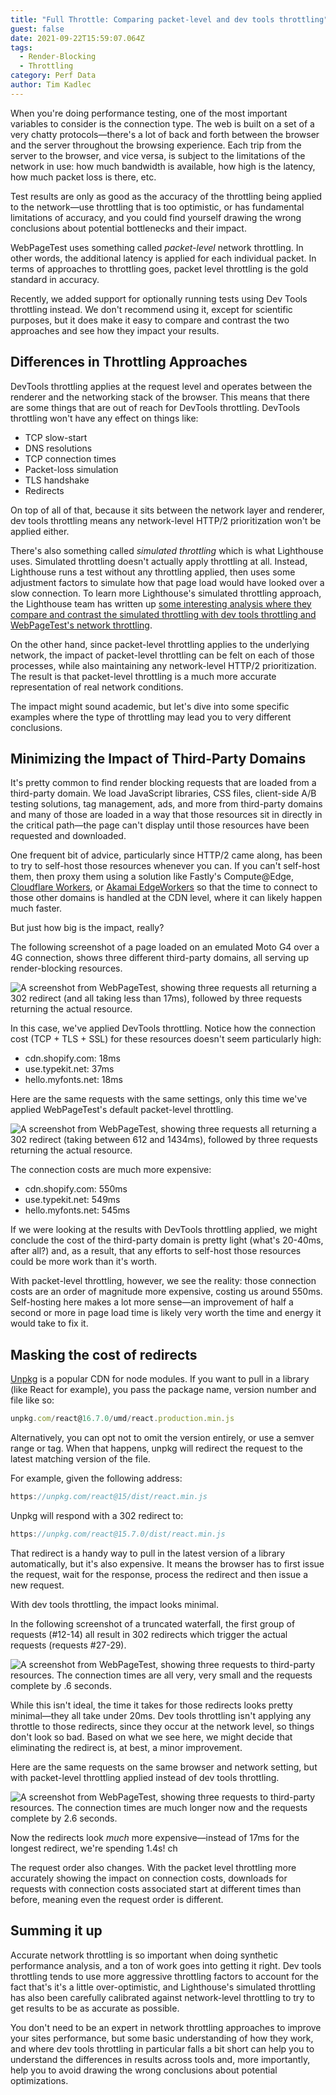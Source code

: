 ```yaml
---
title: "Full Throttle: Comparing packet-level and dev tools throttling"
guest: false
date: 2021-09-22T15:59:07.064Z
tags:
  - Render-Blocking
  - Throttling
category: Perf Data
author: Tim Kadlec
---
```

When you're doing performance testing, one of the most important variables to consider is the connection type. The web is built on a set of a very chatty protocols—there's a lot of back and forth between the browser and the server throughout the browsing experience. Each trip from the server to the browser, and vice versa, is subject to the limitations of the network in use: how much bandwidth is available, how high is the latency, how much packet loss is there, etc.

Test results are only as good as the accuracy of the throttling being applied to the network—use throttling that is too optimistic, or has fundamental limitations of accuracy, and you could find yourself drawing the wrong conclusions about potential bottlenecks and their impact.

WebPageTest uses something called *packet-level* network throttling. In other words, the additional latency is applied for each individual packet. In terms of approaches to throttling goes, packet level throttling is the gold standard in accuracy.

Recently, we added support for optionally running tests using Dev Tools throttling instead. We don't recommend using it, except for scientific purposes, but it does make it easy to compare and contrast the two approaches and see how they impact your results.

## Differences in Throttling Approaches

DevTools throttling applies at the request level and operates between the renderer and the networking stack of the browser. This means that there are some things that are out of reach for DevTools throttling. DevTools throttling won't have any effect on things like:

* TCP slow-start
* DNS resolutions
* TCP connection times
* Packet-loss simulation
* TLS handshake
* Redirects

On top of all of that, because it sits between the network layer and renderer, dev tools throttling means any network-level HTTP/2 prioritization won't be applied either.

There's also something called *simulated throttling* which is what Lighthouse uses. Simulated throttling doesn't actually apply throttling at all. Instead, Lighthouse runs a test without any throttling applied, then uses some adjustment factors to simulate how that page load would have looked over a slow connection. To learn more Lighthouse's simulated throttling approach, the Lighthouse team has written up [some interesting analysis where they compare and contrast the simulated throttling with dev tools throttling and WebPageTest's network throttling](https://docs.google.com/document/d/1BqtL-nG53rxWOI5RO0pItSRPowZVnYJ_gBEQCJ5EeUE/edit).

On the other hand, since packet-level throttling applies to the underlying network, the impact of packet-level throttling can be felt on each of those processes, while also maintaining any network-level HTTP/2 prioritization. The result is that packet-level throttling is a much more accurate representation of real network conditions.

The impact might sound academic, but let's dive into some specific examples where the type of throttling may lead you to very different conclusions.

## Minimizing the Impact of Third-Party Domains

It's pretty common to find render blocking requests that are loaded from a third-party domain. We load JavaScript libraries, CSS files, client-side A/B testing solutions, tag management, ads, and more from third-party domains and many of those are loaded in a way that those resources sit in directly in the critical path—the page can't display until those resources have been requested and downloaded.

One frequent bit of advice, particularly since HTTP/2 came along, has been to try to self-host those resources whenever you can. If you can't self-host them, then proxy them using a solution like Fastly's Compute@Edge, [Cloudflare Workers](https://workers.cloudflare.com/), or [Akamai EdgeWorkers](https://developer.akamai.com/akamai-edgeworkers-overview) so that the time to connect to those other domains is handled at the CDN level, where it can likely happen much faster.

But just how big is the impact, really?

The following screenshot of a page loaded on an emulated Moto G4 over a 4G connection, shows three different third-party domains, all serving up render-blocking resources.

![A screenshot from WebPageTest, showing three requests all returning a 302 redirect (and all taking less than 17ms), followed by three requests returning the actual resource.](https://res.cloudinary.com/webpagetest/image/upload/v1632326492/302-redirect-dt-throttle.png)

In this case, we've applied DevTools throttling. Notice how the connection cost (TCP + TLS + SSL) for these resources doesn't seem particularly high:

* cdn.shopify.com: 18ms
* use.typekit.net: 37ms
* hello.myfonts.net: 18ms

Here are the same requests with the same settings, only this time we've applied WebPageTest's default packet-level throttling.

![A screenshot from WebPageTest, showing three requests all returning a 302 redirect (taking between 612 and 1434ms), followed by three requests returning the actual resource.](https://res.cloudinary.com/webpagetest/image/upload/v1632326492/302-redirect-wpt-throttle.png)

The connection costs are much more expensive:

* cdn.shopify.com: 550ms
* use.typekit.net: 549ms
* hello.myfonts.net: 545ms

If we were looking at the results with DevTools throttling applied, we might conclude the cost of the third-party domain is pretty light (what's 20-40ms, after all?) and, as a result, that any efforts to self-host those resources could be more work than it's worth.

With packet-level throttling, however, we see the reality: those connection costs are an order of magnitude more expensive, costing us around 550ms. Self-hosting here makes a lot more sense—an improvement of half a second or more in page load time is likely very worth the time and energy it would take to fix it.

## Masking the cost of redirects

[Unpkg](https://unpkg.com/) is a popular CDN for node modules. If you want to pull in a library (like React for example), you pass the package name, version number and file like so:

```jsx
unpkg.com/react@16.7.0/umd/react.production.min.js
```

Alternatively, you can opt not to omit the version entirely, or use a semver range or tag. When that happens, unpkg will redirect the request to the latest matching version of the file.

For example, given the following address:

```jsx
https://unpkg.com/react@15/dist/react.min.js
```

Unpkg will respond with a 302 redirect to:

```jsx
https://unpkg.com/react@15.7.0/dist/react.min.js
```

That redirect is a handy way to pull in the latest version of a library automatically, but it's also expensive. It means the browser has to first issue the request, wait for the response, process the redirect and then issue a new request.

With dev tools throttling, the impact looks minimal.

In the following screenshot of a truncated waterfall, the first group of requests (#12-14) all result in 302 redirects which trigger the actual requests (requests #27-29).

![A screenshot from WebPageTest, showing three requests to third-party resources. The connection times are all very, very small and the requests complete by .6 seconds.](https://res.cloudinary.com/webpagetest/image/upload/v1632326492/blocking-3rd-party-dt-throttle.png)

While this isn't ideal, the time it takes for those redirects looks pretty minimal—they all take under 20ms. Dev tools throttling isn't applying any throttle to those redirects, since they occur at the network level, so things don't look so bad. Based on what we see here, we might decide that eliminating the redirect is, at best, a minor improvement.

Here are the same requests on the same browser and network setting, but with packet-level throttling applied instead of dev tools throttling.

![A screenshot from WebPageTest, showing three requests to third-party resources. The connection times are much longer now and the requests complete by 2.6 seconds.](https://res.cloudinary.com/webpagetest/image/upload/v1632326492/blocking-3rd-party-wpt-throttle.png)

Now the redirects look *much* more expensive—instead of 17ms for the longest redirect, we're spending 1.4s! ch

The request order also changes. With the packet level throttling more accurately showing the impact on connection costs, downloads for requests with connection costs associated start at different times than before, meaning even the request order is different.

## Summing it up

Accurate network throttling is so important when doing synthetic performance analysis, and a ton of work goes into getting it right. Dev tools throttling tends to use more aggressive throttling factors to account for the fact that's it's a little over-optimistic, and Lighthouse's simulated throttling has also been carefully calibrated against network-level throttling to try to get results to be as accurate as possible.

You don't need to be an expert in network throttling approaches to improve your sites performance, but some basic understanding of how they work, and where dev tools throttling in particular falls a bit short can help you to understand the differences in results across tools and, more importantly, help you to avoid drawing the wrong conclusions about potential optimizations.